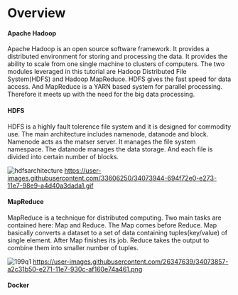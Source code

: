 # Overview 

#### Apache Hadoop

Apache Hadoop is an open source software framework. It provides a distributed environment for storing and processing the data. It provides the ability to scale from one single machine to clusters of computers. The two modules leveraged in this tutorial are Hadoop Distributed File System(HDFS) and Hadoop MapReduce. HDFS gives the fast speed for data access. And MapReduce is a YARN based system for parallel processing. Therefore it meets up with the need for the big data processing. 

#### HDFS

HDFS is a highly fault tolerence file system and it is designed for commodity use. The main architecture includes namenode, datanode and block. Namenode acts as the matser server. It manages the file system namespace. The datanode manages the data storage. And each file is divided into certain number of blocks.  

![hdfsarchitecture](https://user-images.githubusercontent.com/33606250/34073944-694f72e0-e273-11e7-98e9-a4d40a3dada1.gif)
https://user-images.githubusercontent.com/33606250/34073944-694f72e0-e273-11e7-98e9-a4d40a3dada1.gif

#### MapReduce

MapReduce is a technique for distributed computing. Two main tasks are contained here: Map and Reduce. The Map comes before Reduce. Map basically converts a dataset to a set of data containing tuples(key/value) of single element. After Map finishes its job. Reduce takes the output to combine them into smaller number of tuples.

![199q1](https://user-images.githubusercontent.com/26347639/34073857-a2c31b50-e271-11e7-930c-af160e74a461.png)
https://user-images.githubusercontent.com/26347639/34073857-a2c31b50-e271-11e7-930c-af160e74a461.png

#### Docker





